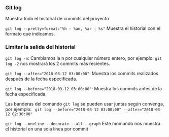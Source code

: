 ### Git log
Muestra todo el historial de commits del proyecto

`git log --pretty=format:"%h - %an, %ar : %s"`
Muestra el historial con el formato que indicamos.

### Limitar la salida del historial
`git log -n`: Cambiamos la n por cualquier número entero, por ejemplo: `git log -2` nos mostrará los 2 commits más recientes.

`git log --after="2018-03-12 03:00:00"`: Muestra los commits realizados después de la fecha especificada.

`git log --before="2018-03-12 03:00:00"`: Muestra los commits antes de la fecha especificada.

Las banderas del comando `git log` se pueden usar juntas según convenga, por ejemplo:
` git log --before="2018-03-12 03:00:00" --after="2018-03-12 02:30:00"`

`git log --oneline --decorate --all --graph`
Este momando nos muestra el historial en una sola línea por commit